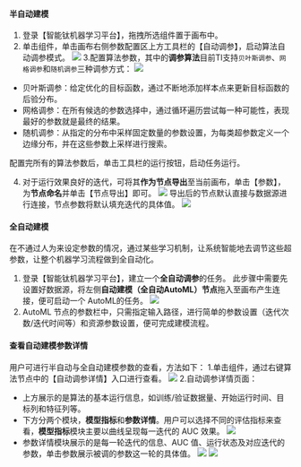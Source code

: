 
#### 半自动建模
1. 登录【智能钛机器学习平台】，拖拽所选组件置于画布中。
2. 单击组件，单击画布右侧参数配置区上方工具栏的【自动调参】，启动算法自动调参模式。
![](https://main.qcloudimg.com/raw/3badee9d2cbf007d6ddccefb876993ff.png)
3.配置算法参数，其中的**调参算法**目前TI支持`贝叶斯调参`、`网格调参`和`随机调参`三种调参方式：
![](https://main.qcloudimg.com/raw/c22264553b8317514e6af07fb8bba921.png)
 
- 贝叶斯调参：给定优化的目标函数，通过不断地添加样本点来更新目标函数的后验分布。
- 网格调参：在所有候选的参数选择中，通过循环遍历尝试每一种可能性，表现最好的参数就是最终的结果。
- 随机调参：从指定的分布中采样固定数量的参数设置，为每类超参数定义一个边缘分布，并在这些参数上采样进行搜索。

 配置完所有的算法参数后，单击工具栏的运行按钮，启动任务运行。

4. 对于运行效果良好的迭代，可将其**作为节点导出**至当前画布，单击【参数】，为**节点命名**并单击【节点导出】即可。
![](https://main.qcloudimg.com/raw/468b39c81a31fbadb2f780bd5c41de32.jpg)
导出后的节点默认直接与数据源进行连接，节点参数将默认填充迭代的具体值。
![](https://main.qcloudimg.com/raw/cf3db5b9f321bac507f55fd77d4aded3.png)

#### 全自动建模
在不通过人为来设定参数的情况，通过某些学习机制，让系统智能地去调节这些超参数，让整个机器学习流程做到全自动化。
1. 登录【智能钛机器学习平台】，建立一个**全自动调参**的任务。
此步骤中需要先设置好数据源，将左侧**自动建模（全自动AutoML）节点**拖入至画布产生连接，便可启动一个 AutoML的任务。
![](https://main.qcloudimg.com/raw/746e597fae946ce61ff3b7b6b1209f14.png)
2. AutoML 节点的参数栏中，只需指定输入路径，进行简单的参数设置（迭代次数/迭代时间等）和资源参数设置，便可完成建模流程。

#### 查看自动建模参数详情
用户可进行半自动与全自动建模参数的查看，方法如下：
1.单击组件，通过右键算法节点中的【自动调参详情】入口进行查看。
![](https://main.qcloudimg.com/raw/00af33b6c0056da60726c1137d6bfa91.jpg)
2.自动调参详情页面：
- 上方展示的是算法的基本运行信息，如训练/验证数据量、开始运行时间、目标列和特征列等。
- 下方分两个模块，**模型指标**和**参数详情**。用户可以选择不同的评估指标来查看，**模型指标**模块主要以曲线呈现每一迭代的 AUC 效果。
![](https://main.qcloudimg.com/raw/899ad41aed98ba1326ce681b1d494295.jpg)
- 参数详情模块展示的是每一轮迭代的信息、AUC 值、运行状态及对应迭代的参数，单击参数展示被调的参数这一轮的具体值。
![](https://main.qcloudimg.com/raw/a25f77b5ef3cabd0947aea8374f35e2b.jpg)
![](https://main.qcloudimg.com/raw/e11c7e9753b23a2591c14861ec3eabf1.jpg)


